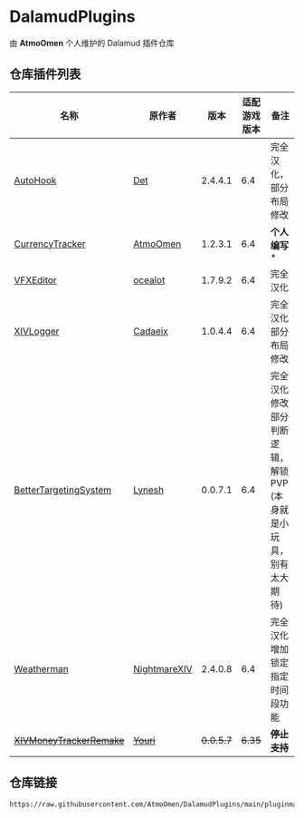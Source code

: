 # DalamudPlugins
由 **AtmoOmen** 个人维护的 Dalamud 插件仓库

## 仓库插件列表
| 名称      | 原作者      | 版本 | 适配游戏版本 | 备注 |
|----------|----------|----------|----------|----------|
| [AutoHook](https://github.com/InitialDet/AutoHook)  | [Det](https://github.com/InitialDet)  | 2.4.4.1 | 6.4 | 完全汉化，部分布局修改 |
| [CurrencyTracker](https://github.com/AtmoOmen/CurrencyTracker)  | [AtmoOmen](https://github.com/AtmoOmen)  | 1.2.3.1 | 6.4 | **个人编写*** |
| [VFXEditor](https://github.com/0ceal0t/Dalamud-VFXEditor) | [ocealot](https://github.com/0ceal0t) | 1.7.9.2 | 6.4 | 完全汉化 |
| [XIVLogger](https://github.com/cadaeix/XIVLogger)  | [Cadaeix](https://github.com/cadaeix)  | 1.0.4.4 | 6.4 | 完全汉化 部分布局修改 |
| [BetterTargetingSystem](https://github.com/Lynesth/BetterTargetingSystem) | [Lynesh](https://github.com/Lynesth) | 0.0.7.1 | 6.4 | 完全汉化 修改部分判断逻辑，解锁PVP (本身就是小玩具，别有太大期待) |
| [Weatherman](https://github.com/NightmareXIV/Weatherman) | [NightmareXIV](https://github.com/NightmareXIV) | 2.4.0.8 | 6.4 | 完全汉化 增加锁定指定时间段功能 |
| [~~XIVMoneyTrackerRemake~~](https://github.com/yschuurmans/FFXIVMoneyTracker)  | [~~Youri~~](https://github.com/yschuurmans)  | ~~0.0.5.7~~ | ~~6.35~~ | ~~**停止支持**~~ |

## 仓库链接
```
https://raw.githubusercontent.com/AtmoOmen/DalamudPlugins/main/pluginmaster.json
```
